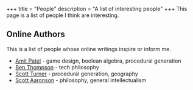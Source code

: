 +++
title = "People"
description = "A list of interesting people"
+++
This page is a list of people I think are interesting.

## Online Authors

This is a list of people whose online writings inspire or inform me.

- [Amit Patel](https://www.redblobgames.com/) - game design, boolean algebra, procedural generation
- [Ben Thompson](https://stratechery.com/) - tech philosophy
- [Scott Turner](https://heredragonsabound.blogspot.com/) - procedural generation, geography
- [Scott Aaronson](https://www.scottaaronson.com/blog/) - philosophy, general intellectualism
